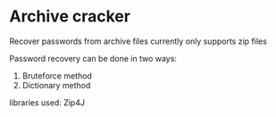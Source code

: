 # Archive cracker

Recover passwords from archive files
currently only supports zip files

Password recovery can be done in two ways:

1. Bruteforce method
2. Dictionary method

libraries used:
Zip4J